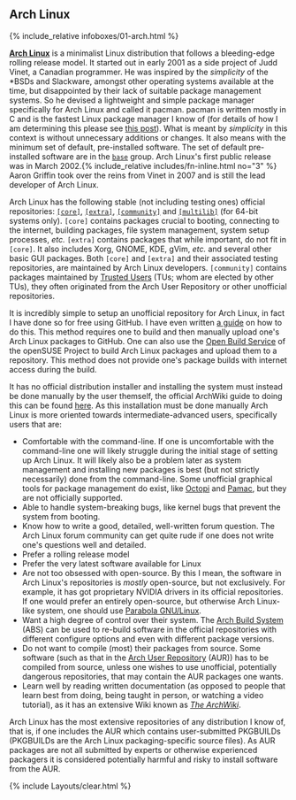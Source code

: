 ## Arch Linux
{% include_relative infoboxes/01-arch.html %}

[**Arch Linux**](https://www.archlinux.org/) is a minimalist Linux distribution that follows a bleeding-edge rolling release model. It started out in early 2001 as a side project of Judd Vinet, a Canadian programmer. He was inspired by the *simplicity* of the &#42;BSDs and Slackware, amongst other operating systems available at the time, but disappointed by their lack of suitable package management systems. So he devised a lightweight and simple package manager specifically for Arch Linux and called it pacman. pacman is written mostly in C and is the fastest Linux package manager I know of (for details of how I am determining this please see [this post](/comparison-of-package-managers/)). What is meant by *simplicity* in this context is without unnecessary additions or changes. It also means with the minimum set of default, pre-installed software. The set of default pre-installed software are in the [`base`](https://www.archlinux.org/groups/x86_64/base/) group. Arch Linux's first public release was in March 2002.{% include_relative includes/fn-inline.html no="3" %} Aaron Griffin took over the reins from Vinet in 2007 and is still the lead developer of Arch Linux.

Arch Linux has the following stable (not including testing ones) official repositories: [`[core]`](https://wiki.archlinux.org/index.php/Official_repositories#core), [`[extra]`](https://wiki.archlinux.org/index.php/Official_repositories#extra), [`[community]`](https://wiki.archlinux.org/index.php/Official_repositories#community) and [`[multilib]`](https://wiki.archlinux.org/index.php/Official_repositories#multilib) (for 64-bit systems only). `[core]` contains packages crucial to booting, connecting to the internet, building packages, file system management, system setup processes, *etc.* `[extra]` contains packages that while important, do not fit in `[core]`. It also includes Xorg, GNOME, KDE, gVim, *etc.* and several other basic GUI packages. Both `[core]` and `[extra]` and their associated testing repositories, are maintained by Arch Linux developers. `[community]` contains packages maintained by [Trusted Users](https://wiki.archlinux.org/index.php/Trusted_Users) (TUs; whom are elected by other TUs), they often originated from the Arch User Repository or other unofficial repositories.

It is incredibly simple to setup an unofficial repository for Arch Linux, in fact I have done so for free using GitHub. I have even written [a guide](/how-to-create-archlinux-repository/#github) on how to do this. This method requires one to build and then manually upload one's Arch Linux packages to GitHub. One can also use the [Open Build Service](https://build.opensuse.org/) of the openSUSE Project to build Arch Linux packages and upload them to a repository. This method does not provide one's package builds with internet access during the build.

It has no official distribution installer and installing the system must instead be done manually by the user themself, the official ArchWiki guide to doing this can be found [here](https://wiki.archlinux.org/index.php/Installation_guide). As this installation must be done manually Arch Linux is more oriented towards intermediate-advanced users, specifically users that are:

* Comfortable with the command-line. If one is uncomfortable with the command-line one will likely struggle during the initial stage of setting up Arch Linux. It will likely also be a problem later as system management and installing new packages is best (but not strictly necessarily) done from the command-line. Some unofficial graphical tools for package management do exist, like [Octopi](https://octopiproject.wordpress.com/) and [Pamac](https://wiki.manjaro.org/index.php?title=Pamac), but they are not officially supported.
* Able to handle system-breaking bugs, like kernel bugs that prevent the system from booting.
* Know how to write a good, detailed, well-written forum question. The Arch Linux forum community can get quite rude if one does not write one's questions well and detailed.
* Prefer a rolling release model
* Prefer the very latest software available for Linux
* Are not too obsessed with open-source. By this I mean, the software in Arch Linux's repositories is *mostly* open-source, but not exclusively. For example, it has got proprietary NVIDIA drivers in its official repositories. If one would prefer an entirely open-source, but otherwise Arch Linux-like system, one should use [Parabola GNU/Linux](https://www.parabola.nu/).
* Want a high degree of control over their system. The [Arch Build System](https://wiki.archlinux.org/index.php/Arch_Build_System) (ABS) can be used to re-build software in the official repositories with different configure options and even with different package versions.
* Do not want to compile (most) their packages from source. Some software (such as that in the [Arch User Repository](https://wiki.archlinux.org/index.php/Arch_User_Repository) (AUR)) has to be compiled from source, unless one wishes to use unofficial, potentially dangerous repositories, that may contain the AUR packages one wants.
* Learn well by reading written documentation (as opposed to people that learn best from doing, being taught in person, or watching a video tutorial), as it has an extensive Wiki known as [*The ArchWiki*](https://wiki.archlinux.org/index.php/Main_page).

Arch Linux has the most extensive repositories of any distribution I know of, that is, if one includes the AUR which contains user-submitted PKGBUILDs (PKGBUILDs are the Arch Linux packaging-specific source files). As AUR packages are not all submitted by experts or otherwise experienced packagers it is considered potentially harmful and risky to install software from the AUR.

{% include Layouts/clear.html %}
